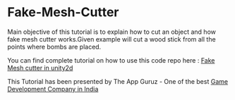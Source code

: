 Fake-Mesh-Cutter
================

Main objective of this tutorial is to explain how to cut an object and how fake mesh cutter works.Given example will cut a wood stick from all the points where bombs are placed.

<p>You can find complete tutorial on how to use this code repo here : <a href="http://www.theappguruz.com/tutorial/unity-fake-mesh-cutter-2d-object/" target="_blank">Fake Mesh cutter in unity2d</a></p>

This Tutorial has been presented by The App Guruz - One of the best <a href="http://www.theappguruz.com/game-development/">Game Development Company in India</a>
